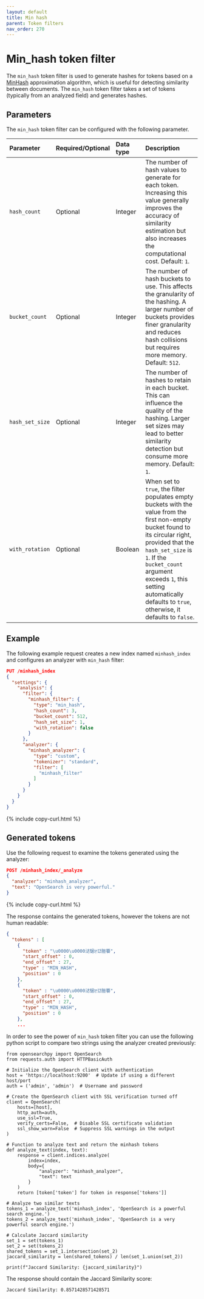 ```yaml
---
layout: default
title: Min hash
parent: Token filters
nav_order: 270
---
```


# Min_hash token filter

The `min_hash` token filter is used to generate hashes for tokens based on a [MinHash](https://en.wikipedia.org/wiki/MinHash) approximation algorithm, which is useful for detecting similarity between documents. The `min_hash` token filter takes a set of tokens (typically from an analyzed field) and generates hashes.

## Parameters

The `min_hash` token filter can be configured with the following parameter.

Parameter | Required/Optional | Data type | Description
:--- | :--- | :--- | :--- 
`hash_count` | Optional | Integer | The number of hash values to generate for each token. Increasing this value generally improves the accuracy of similarity estimation but also increases the computational cost. Default: `1`.
`bucket_count` | Optional | Integer | The number of hash buckets to use. This affects the granularity of the hashing. A larger number of buckets provides finer granularity and reduces hash collisions but requires more memory. Default: `512`.
`hash_set_size` | Optional | Integer | The number of hashes to retain in each bucket. This can influence the quality of the hashing. Larger set sizes may lead to better similarity detection but consume more memory. Default: `1`.
`with_rotation` | Optional | Boolean | When set to `true`, the filter populates empty buckets with the value from the first non-empty bucket found to its circular right, provided that the `hash_set_size` is `1`. If the `bucket_count` argument exceeds `1`, this setting automatically defaults to `true`, otherwise, it defaults to `false`.

## Example

The following example request creates a new index named `minhash_index` and configures an analyzer with `min_hash` filter:

```json
PUT /minhash_index
{
  "settings": {
    "analysis": {
      "filter": {
        "minhash_filter": {
          "type": "min_hash",
          "hash_count": 3,
          "bucket_count": 512,
          "hash_set_size": 1,
          "with_rotation": false
        }
      },
      "analyzer": {
        "minhash_analyzer": {
          "type": "custom",
          "tokenizer": "standard",
          "filter": [
            "minhash_filter"
          ]
        }
      }
    }
  }
}
```
{% include copy-curl.html %}

## Generated tokens

Use the following request to examine the tokens generated using the analyzer:

```json
POST /minhash_index/_analyze
{
  "analyzer": "minhash_analyzer",
  "text": "OpenSearch is very powerful."
}
```
{% include copy-curl.html %}

The response contains the generated tokens, however the tokens are not human readable:

```json
{
  "tokens" : [
    {
      "token" : "\u0000\u0000㳠锯ੲ걌䐩䉵",
      "start_offset" : 0,
      "end_offset" : 27,
      "type" : "MIN_HASH",
      "position" : 0
    },
    {
      "token" : "\u0000\u0000㳠锯ੲ걌䐩䉵",
      "start_offset" : 0,
      "end_offset" : 27,
      "type" : "MIN_HASH",
      "position" : 0
    },
    ...
```

In order to see the power of `min_hash` token filter you can use the following python script to compare two strings using the analyzer created previously:
```
from opensearchpy import OpenSearch
from requests.auth import HTTPBasicAuth

# Initialize the OpenSearch client with authentication
host = 'https://localhost:9200'  # Update if using a different host/port
auth = ('admin', 'admin')  # Username and password

# Create the OpenSearch client with SSL verification turned off
client = OpenSearch(
    hosts=[host],
    http_auth=auth,
    use_ssl=True,
    verify_certs=False,  # Disable SSL certificate validation
    ssl_show_warn=False  # Suppress SSL warnings in the output
)

# Function to analyze text and return the minhash tokens
def analyze_text(index, text):
    response = client.indices.analyze(
        index=index,
        body={
            "analyzer": "minhash_analyzer",
            "text": text
        }
    )
    return [token['token'] for token in response['tokens']]

# Analyze two similar texts
tokens_1 = analyze_text('minhash_index', 'OpenSearch is a powerful search engine.')
tokens_2 = analyze_text('minhash_index', 'OpenSearch is a very powerful search engine.')

# Calculate Jaccard similarity
set_1 = set(tokens_1)
set_2 = set(tokens_2)
shared_tokens = set_1.intersection(set_2)
jaccard_similarity = len(shared_tokens) / len(set_1.union(set_2))

print(f"Jaccard Similarity: {jaccard_similarity}")
```

The response should contain the Jaccard Similarity score:

```
Jaccard Similarity: 0.8571428571428571
```